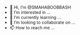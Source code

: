- 👋 Hi, I’m @SMAHABOOBBASH
- 👀 I’m interested in ...
- 🌱 I’m currently learning ...
- 💞️ I’m looking to collaborate on ...
- 📫 How to reach me ...

<!---
SMAHABOOBBASH/SMAHABOOBBASH is a ✨ special ✨ repository because its `README.md` (this file) appears on your GitHub profile.
You can click the Preview link to take a look at your changes.
--->
